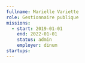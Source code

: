 ```yaml
---
fullname: Marielle Variette
role: Gestionnaire publique
missions:
  - start: 2019-01-01
    end: 2022-01-01
    status: admin
    employer: dinum
startups:
---
```

